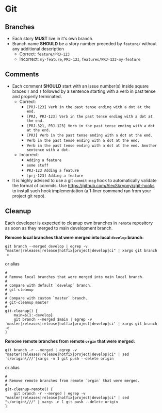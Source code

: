 # Git

## Branches

* Each story **MUST** live in it's own branch.
* Branch name **SHOULD** be a story number preceded by `feature/` without any additional description
  * Correct: `feature/PRJ-123`
  * Incorrect: `my-feature`, `PRJ-123`, `features/PRJ-123-my-feature`

## Comments

* Each comment **SHOULD** start with an issue number\(s\) inside square braces `[` and `]` followed by a sentence starting with a verb in past tense and properly terminated.
  * Correct:
    * `[PRJ-123] Verb in the past tense ending with a dot at the end.`
    * `[PRJ, PRJ-123] Verb in the past tense ending with a dot at the end.`
    * `[PRJ-321, PRJ-123] Verb in the past tense ending with a dot at the end.`
    * `[PRJ] Verb in the past tense ending with a dot at the end.`
    * `Verb in the past tense ending with a dot at the end.`
    * `Verb in the past tense ending with a dot at the end. Another sentence with a dot.`
  * Incorrect:
    * `Adding a feature`
    * `some stuff`
    * `PRJ-123 Adding a feature`
    * `[prj-123] Adding a feature`
* It is highly advised to use a git `commit-msg` hook to automatically validate the format of commits. Use [https://github.com/AlexSkrypnyk/git-hooks ](https://github.com/AlexSkrypnyk/git-hooks)to install such hook implementation \(a 1-liner command ran from your project git repo\).

## Cleanup

Each developer is expected to cleanup own branches in `remote` repository as soon as they merged to main development branch.

**Remove local branches that were merged into local `develop` branch:**

```text
git branch --merged develop | egrep -v "master|releases|release|hotfix|project|develop|ci" | xargs git branch -d
```

or alias

```text
#
# Remove local branches that were merged into main local branch.
# 
# Compare with default `develop` branch.
# git-cleanup
#
# Compare with custom `master` branch.
# git-cleanup master
#
git-cleanup() {
    main=${1:-develop}
    git branch --merged $main | egrep -v 'master|releases|release|hotfix|project|develop|ci' | xargs git branch -d
}
```

**Remove remote branches from remote `orgin` that were merged:**

```text
git branch -r --merged | egrep -v "master|releases|release|hotfix|project|develop|ci" | sed 's/origin\///'|xargs -n 1 git push --delete origin
```

or alias

```text
#
# Remove remote branches from remote `orgin` that were merged.
#
git-cleanup-remote() {
    git branch -r --merged | egrep -v "master|releases|release|hotfix|project|develop|ci" | sed "s/origin\///" | xargs -n 1 git push --delete origin
}
```

